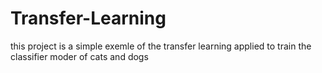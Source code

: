 # Transfer-Learning
this project is a simple exemle of the transfer learning applied to train the classifier moder of cats and dogs
